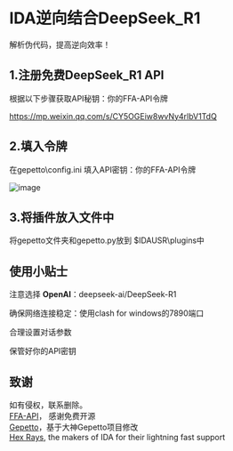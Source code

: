 # IDA逆向结合DeepSeek_R1

解析伪代码，提高逆向效率！  

## 1.注册免费DeepSeek_R1 API

根据以下步骤获取API秘钥：你的FFA-API令牌  

https://mp.weixin.qq.com/s/CY5OGEiw8wvNy4rlbV1TdQ

## 2.填入令牌

在gepetto\config.ini   填入API密钥：你的FFA-API令牌


![image](https://github.com/user-attachments/assets/137336b0-d1e3-48e5-92b9-013eeac963d3)


## 3.将插件放入文件中
将gepetto文件夹和gepetto.py放到 $IDAUSR\plugins中

## 使用小贴士
注意选择 **OpenAI**：deepseek-ai/DeepSeek-R1

确保网络连接稳定：使用clash for windows的7890端口

合理设置对话参数

保管好你的API密钥



## 致谢
如有侵权，联系删除。   
[FFA-API](https://api.ffa.chat/)， 感谢免费开源   
[Gepetto](https://github.com/JusticeRage/Gepetto)，基于大神Gepetto项目修改   
[Hex Rays](https://hex-rays.com/), the makers of IDA for their lightning fast support   

